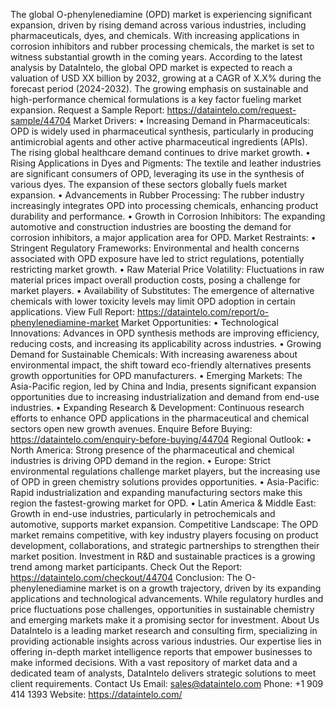 The global O-phenylenediamine (OPD) market is experiencing significant expansion, driven by rising demand across various industries, including pharmaceuticals, dyes, and chemicals. With increasing applications in corrosion inhibitors and rubber processing chemicals, the market is set to witness substantial growth in the coming years.
According to the latest analysis by DataIntelo, the global OPD market is expected to reach a valuation of USD XX billion by 2032, growing at a CAGR of X.X% during the forecast period (2024-2032). The growing emphasis on sustainable and high-performance chemical formulations is a key factor fueling market expansion.
Request a Sample Report: https://dataintelo.com/request-sample/44704
Market Drivers:
•	Increasing Demand in Pharmaceuticals: OPD is widely used in pharmaceutical synthesis, particularly in producing antimicrobial agents and other active pharmaceutical ingredients (APIs). The rising global healthcare demand continues to drive market growth.
•	Rising Applications in Dyes and Pigments: The textile and leather industries are significant consumers of OPD, leveraging its use in the synthesis of various dyes. The expansion of these sectors globally fuels market expansion.
•	Advancements in Rubber Processing: The rubber industry increasingly integrates OPD into processing chemicals, enhancing product durability and performance.
•	Growth in Corrosion Inhibitors: The expanding automotive and construction industries are boosting the demand for corrosion inhibitors, a major application area for OPD.
Market Restraints:
•	Stringent Regulatory Frameworks: Environmental and health concerns associated with OPD exposure have led to strict regulations, potentially restricting market growth.
•	Raw Material Price Volatility: Fluctuations in raw material prices impact overall production costs, posing a challenge for market players.
•	Availability of Substitutes: The emergence of alternative chemicals with lower toxicity levels may limit OPD adoption in certain applications.
View Full Report: https://dataintelo.com/report/o-phenylenediamine-market
Market Opportunities:
•	Technological Innovations: Advances in OPD synthesis methods are improving efficiency, reducing costs, and increasing its applicability across industries.
•	Growing Demand for Sustainable Chemicals: With increasing awareness about environmental impact, the shift toward eco-friendly alternatives presents growth opportunities for OPD manufacturers.
•	Emerging Markets: The Asia-Pacific region, led by China and India, presents significant expansion opportunities due to increasing industrialization and demand from end-use industries.
•	Expanding Research & Development: Continuous research efforts to enhance OPD applications in the pharmaceutical and chemical sectors open new growth avenues.
Enquire Before Buying: https://dataintelo.com/enquiry-before-buying/44704
Regional Outlook:
•	North America: Strong presence of the pharmaceutical and chemical industries is driving OPD demand in the region.
•	Europe: Strict environmental regulations challenge market players, but the increasing use of OPD in green chemistry solutions provides opportunities.
•	Asia-Pacific: Rapid industrialization and expanding manufacturing sectors make this region the fastest-growing market for OPD.
•	Latin America & Middle East: Growth in end-use industries, particularly in petrochemicals and automotive, supports market expansion.
Competitive Landscape:
The OPD market remains competitive, with key industry players focusing on product development, collaborations, and strategic partnerships to strengthen their market position. Investment in R&D and sustainable practices is a growing trend among market participants.
Check Out the Report: https://dataintelo.com/checkout/44704
Conclusion:
The O-phenylenediamine market is on a growth trajectory, driven by its expanding applications and technological advancements. While regulatory hurdles and price fluctuations pose challenges, opportunities in sustainable chemistry and emerging markets make it a promising sector for investment.
About Us
DataIntelo is a leading market research and consulting firm, specializing in providing actionable insights across various industries. Our expertise lies in offering in-depth market intelligence reports that empower businesses to make informed decisions. With a vast repository of market data and a dedicated team of analysts, DataIntelo delivers strategic solutions to meet client requirements.
Contact Us
Email: sales@dataintelo.com
Phone: +1 909 414 1393
Website: https://dataintelo.com/
